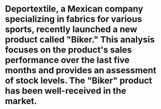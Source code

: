 # Deportextile, a Mexican company specializing in fabrics for various sports, recently launched a new product called "Biker." This analysis focuses on the product's sales performance over the last five months and provides an assessment of stock levels. The "Biker" product has been well-received in the market.
